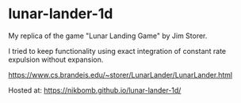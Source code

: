 # lunar-lander-1d

My replica of the game "Lunar Landing Game" by Jim Storer.

I tried to keep functionality using exact integration of constant rate expulsion without expansion. 

https://www.cs.brandeis.edu/~storer/LunarLander/LunarLander.html

Hosted at:
https://nikbomb.github.io/lunar-lander-1d/
